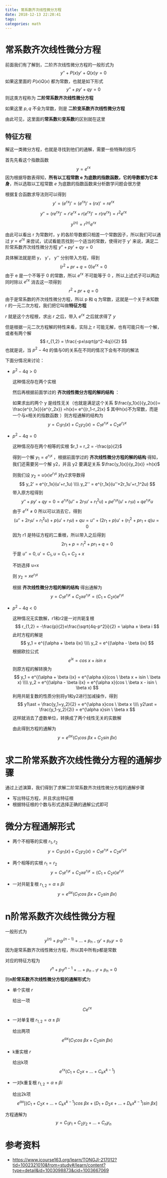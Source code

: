 ```yaml
---
title: 常系数齐次线性微分方程
date: 2018-12-13 22:28:41
tags:
categories: math
---
```


# 常系数齐次线性微分方程

前面我们有了解到，二阶齐次线性微分方程的一般形式为
$$
y''+P(x)y'+Q(x)y=0
$$
如果这里面的 $P(x) Q(x)$ 都为常数，也就是如下形式
$$
y'' + py' + qy = 0
$$
则这类方程称为 **二阶常系数齐次线性微分方程** 

如果这里 $p, q$ 不全为常数，则是 **二阶变系数齐次线性微分方程**

由此可见，这里面的**常系数**和**变系数**的区别就在这里

## 特征方程

解这一类微分方程，也就是寻找到他们的通解，需要一些特殊的技巧

首先先看这个指数函数
$$
y = e ^ {rx}
$$
因为根据导数表得知，**所有以工程常数 e 为底数的指数函数，它的导数都为它本身**，所以选取以工程常数 $e$ 为底数的指数函数来分析数学问题会很方便

根据复合函数求导法则可以得到
$$
y' = (e^{rx})' = (e^{rx})' + (rx)' = re^{rx}
$$

$$
y'' = (re^{rx})' = r'e^{rx} + r(e^{rx})' = r(re^{rx}) = r^2e^{rx}
$$

$$
y^{(n)} = r^{(n)}e^{rx}
$$

由此可以看出 r 为常数时，y 的各阶导数都只相差一个常数因子，所以我们可以通过 $y = e ^ {rx}$ 来尝试，试试看能否找到一个适当的常数，使得对于 y' 来说，满足二阶常系数齐次线性微分方程 $y'' + py' + qy = 0$ 

具体解法就是把 y， y'， y'' 分别带入方程，得到
$$
(r^2+pr+q=0)e^{rx} = 0
$$
由于 e 是一个不等于 0 的常数，所以 $e^{rx}$ 不可能等于 0 ，所以上述式子可以两边同时除以 $e^{rx}$ 消去这一项得到
$$
r^2+pr+q=0
$$
由于是常系数的齐次线性微分方程，所以 p 和 q 为常数，这就是一个关于未知数 r 的一元二次方程，我们把它叫做**特征方程**

$r$ 就是这个方程根，求出 $r$ 之后，带入 $e^{rx}$ 之后就求得了 $y$ 

但是根据一元二次方程解的特性来看，实际上 r 可能无解，也有可能只有一个解，或者有两个解
$$
r_{1,2} = \frac{-p±\sqrt{p^2-4q}}{2}
$$
也就是说，当 $p^2-4q$ 的值与0的关系在不同的情况下会有不同的解法

下面分情况来讨论：

- $p^2-4q>0$  

  这种情况存在两个实根

  然后再根据前面学过的 **齐次线性微分方程的解的结构** ：

  如果求出的两个 y 是线性无关（也就是满足这个关系 $\frac{y_1(x)}{y_2(x)}= \frac{e^{r_1x}}{e^{r_2x}} =h(x)= e^{(r_1-r_2)x} $ 其中h(x)不为常数，而是一个与x相关的指数函数 ）则方程通解的结构为
  $$
  y=C_1y_1(x)+C_2y_2(x)= C_1e^{r_1x} + C_2e^{r_2x}
  $$

- $p^2-4q=0$

  这种情况存在两个相等的实根 $r_1 = r_2 = -\frac{p}{2}$ 

  得到一个解 $y_1=e^{r_1x}$ ，根据前面学过的 **齐次线性微分方程的解的结构** 得知，我们还需要另一个解 y2，并且 y2 要满足关系 $\frac{y_1(x)}{y_2(x)} =h(x)$ 

  则我们设 $y_2 = u(x)e^{r_1x}$ 对y2求导数得
  $$
  y_2' = e^{r_1x}(u'+r_1u) \\\\
  y_2'' = e^{r_1x}(u''+2r_1u'+r_1^2u)
  $$
  带入原方程得到
  $$
  y'' + py' + qy = 0 = e^{r_1x}(u''+2r_1u'+r_1^2u) + pe^{r_1x}(u'+r_1u) + qe^{r_1x}u
  $$
  由于 $e^{rx} ≠ 0$ 所以可以消去它，得到
  $$
  (u''+2r_1u'+r_1^2u) + p(u'+r_1u) + qu = u''+(2r_1+p)u'+(r_1^2+pr_1+q)u=0
  $$
  因为 r1 是特征方程的二重根，所以带入之后得到
  $$
  2r_1+p=r_1^2+pr_1+q=0
  $$
  于是 $u'' = 0, u' = C_1, u = C_1 + C_2 + x$ 

  不妨选择 u=x 

  则 $y_2 = xe^{r_1x}$  

  根据 **齐次线性微分方程的解的结构** 得出通解为
  $$
  y = C_1e^{r_1x} + C_2xe^{r_1x} = (C_1 + C_2x)e^{r_1x}
  $$

- $p^2-4q<0$  

  这种情况无实数解，r1和r2是一对共轭复根
  $$
  r_{1,2} = -\frac{p}{2}±\frac{\sqrt{4q-p^2}i}{2} = \alpha ± \beta i
  $$
  此时方程的解是 
  $$
  y_1 = e^{(\alpha + \beta i)x} \\\\
  y_2 = e^{(\alpha - \beta i)x}
  $$
  根据欧拉公式
  $$
  e^{ix} = cos \ x + isin \ x
  $$
  则原方程的解转换为
  $$
  y_1 = e^{(\alpha + \beta i)x} = e^{\alpha x}(cos \ \beta x + isin \ \beta x) \\\\
  y_2 = e^{(\alpha - \beta i)x} = e^{\alpha x}(cos \ \beta x - isin \ \beta x)
  $$
  利用共轭复数的性质分别将y1和y2进行加减操作，得到
  $$
  y1\ast = \frac{y_1+y_2}{2} = e^{\alpha x}cos \ \beta x \\\\
  y2\ast = \frac{y_1-y_2}{2i} = e^{\alpha x}sin \ \beta x
  $$
  这样就消去了虚数单位，转换成了两个线性无关的实数解

  由此得到方程的通解为
  $$
  y=e^{\alpha x}(C_1cos \ \beta x + C_2sin \ \beta x)
  $$



# 求二阶常系数齐次线性微分方程的通解步骤

通过上述演算，我们得到了求解二阶常系数齐次线性微分方程的通解步骤

- 写出特征方程，并且求出特征根
- 根据特征根的个数与形式选择正确的通解公式即可

# 微分方程通解形式

- 两个不相等的实根 $r_1,r_2$ 
  $$
  y=C_1y_1(x)+C_2y_2(x)= C_1e^{r_1x} + C_2e^{r_2x}
  $$

- 两个相等的实根 $r_1=r_2$ 
  $$
  y = C_1e^{r_1x} + C_2xe^{r_1x} = (C_1 + C_2x)e^{r_1x}
  $$

- 一对共轭复根 $r_{1,2} = \alpha ± \beta i$ 
  $$
  y=e^{\alpha x}(C_1cos \ \beta x + C_2sin \ \beta x)
  $$





# n阶常系数齐次线性微分方程

一般形式为
$$
y^{(n)}+p_1y^{(n-1)}+...+p_{n-1}y'+p_ny = 0
$$
因为是常系数齐次线性微分方程，所以其中所有p都是常数

对应的特征方程为
$$
r^n+p_1r^{n-1}+...+p_{n-1}r+p_n = 0
$$
  则**n阶常系数齐次线性微分方程的通解形式**为

- 单个实根 $r$

  给出一项
  $$
  Ce^{rx}
  $$

- 一对单复根 $r_{1,2} = \alpha ± \beta i$

  给出两项 
  $$
  e^{\alpha x}(C_1cos \ \beta x + C_2sin \ \beta x)
  $$

- k重实根 $r$ 

  给出k项
  $$
  e^{rx}(C_1 + C_2x + ... + C_kx^{k-1})
  $$

- 一对k重复根 $r_{1,2} = \alpha ± \beta i$

  给出2k项
  $$
  e^{\alpha x}[(C_1 + C_2x + ... + C_kx^{k-1})cos \ \beta x + (D_1 + D_2x + ... + D_kx^{k-1})sin \ \beta x]
  $$
  

方程通解为
$$
y = C_1y_1 + C_2y_2 + ... + C_ny_n
$$


# 参考资料

- https://www.icourse163.org/learn/TONGJI-217012?tid=1002321010&from=study#/learn/content?type=detail&id=1003098873&cid=1003667069